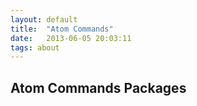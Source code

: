 ```yaml
---
layout: default
title:  "Atom Commands"
date:   2013-06-05 20:03:11
tags: about
---
```

## Atom Commands Packages